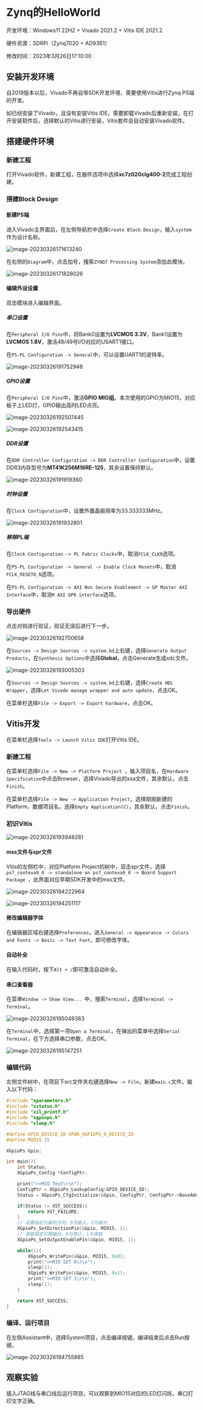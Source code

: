 # Zynq的HelloWorld

开发环境：Windows11 22H2 + Vivado 2021.2 + Vitis IDE 2021.2

硬件资源：SDRPi（Zynq7020 + AD9361）

修改时间：2023年3月26日17:10:00

## 安装开发环境

自2019版本以后，Vivado不再自带SDK开发环境，需要使用Vitis进行Zynq PS端的开发。

如已经安装了Vivado，且没有安装Vitis IDE，需要卸载Vivado后重新安装，在打开安装软件后，选择默认的Vitis进行安装，Vitis套件会自动安装Vivado软件。

## 搭建硬件环境

### 新建工程

打开Vivado软件，新建工程，在器件选项中选择**xc7z020clg400-2**完成工程创建。

### 搭建Block Design

#### 新建PS端

进入Vivado主界面后，在左侧导航栏中选择`Create Block Design`，输入`system`作为设计名称。

![image-20230326171613240](pic/image-20230326171613240.png)

在右侧的`Diagram`中，点击加号，搜索`ZYNQ7 Processing System`添加此模块。

![image-20230326171828026](pic/image-20230326171828026.png)

#### 编辑外设设置

双击模块进入编辑界面。

##### 串口设置

在`Peripheral I/O Pins`中，将Bank0设置为**LVCMOS 3.3V**，Bank1设置为**LVCMOS 1.8V**，激活48/49号I/O对应的USART1接口。

在`PS-PL Configuration -> General`中，可以设置UART1的波特率。

![image-20230326191752946](pic/image-20230326191752946.png)

##### GPIO设置

在`Peripheral I/O Pins`中，激活**GPIO MIO组**。本次使用的GPIO为MIO15，对应板子上LED灯，GPIO输出高时LED点亮。

![image-20230326192507445](pic/image-20230326192507445.png)

![image-20230326192543415](pic/image-20230326192543415.png)

##### DDR设置

在`DDR Controller Configuration -> DDR Controller Configuration`中，设置DDR3内存型号为**MT41K256M16RE-125**，其余设置保持默认。

![image-20230326191919360](pic/image-20230326191919360.png)

##### 时钟设置

在`Clock Configuration`中，设置外置晶振频率为33.333333MHz。

![image-20230326191932801](pic/image-20230326191932801.png)

##### 移除PL端

在`Clock Configuration -> PL Fabric Clocks`中，取消`FCLK_CLK0`选项。

在`PS-PL Configuration -> General -> Enable Clock Resets`中，取消`FCLK_RESET0_N`选项。

在`PS-PL Configuration -> AXI Non Secure Enablement -> GP Master AXI Interface`中，取消`M AXI GP0 interface`选项。

### 导出硬件

点击对钩进行验证，验证无误后进行下一步。

![image-20230326192700658](pic/image-20230326192700658.png)

在`Sources -> Design Sources -> system.bd`上右键，选择`Generate Output Products`，在`Synthesis Options`中选择**Global**，点击Generate生成xdc文件。

![image-20230326193005303](pic/image-20230326193005303.png)

在`Sources -> Design Sources -> system.bd`上右键，选择`Create HDL Wrapper`，选择`Let Vivado manage wrapper and auto update`，点击OK。

在菜单栏选择`File -> Export -> Export hardware`，点击OK。

## Vitis开发

在菜单栏选择`Tools -> Launch Vitis IDE`打开Vitis IDE。

### 新建工程

在菜单栏选择`File -> New -> Platform Project `，输入项目名，在`Hardware Specification`中点击Browser，选择Vivado导出的xsa文件，其余默认，点击`Finish`。

在菜单栏选择`File -> New -> Application Project`，选择刚刚新建的Platform，数据项目名，选择`Empty Application(C)`，其余默认，点击`Finish`。

### 初识Vitis

![image-20230326193948281](pic/image-20230326193948281.png)

#### mss文件与spr文件

Vitis的左侧栏中，对应Platform Project的树中，双击spr文件，选择`ps7_contexa9_0 -> standalone on ps7_contexa9_0 -> Board Support Package `，此界面对应早期SDK开发中的mss文件。

![image-20230326194222964](pic/image-20230326194222964.png)

![image-20230326194251117](pic/image-20230326194251117.png)

#### 修改编辑器字体

在编辑器区域右键选择`Preferences`，进入`General -> Appearance -> Colors and Fonts -> Basic -> Text Font`，即可修改字体。

#### 自动补全

在输入代码时，按下`Alt + /`即可激活自动补全。

#### 串口查看器

在菜单`Window -> Show View... `中，搜索`Terminal`，选择`Terminal -> Terminal`。

![image-20230326195049383](pic/image-20230326195049383.png)

在`Terminal`中，选择第一项`Open a Terminal`，在弹出的菜单中选择`Serial Terminal`，在下方选择串口参数，点击OK。

![image-20230326195147251](pic/image-20230326195147251.png)

### 编辑代码

左侧文件树中，在项目下src文件夹右键选择`New -> File`，新建`main.c`文件。输入以下代码：

```C
#include "xparameters.h"
#include "xstatus.h"
#include "xil_printf.h"
#include "xgpiops.h"
#include "sleep.h"

#define GPIO_DEVICE_ID XPAR_XGPIOPS_0_DEVICE_ID
#define MIO15 15

XGpioPs Gpio;

int main(){
	int Status;
	XGpioPs_Config *ConfigPtr;

	print(">>MIO Test\r\n");
	ConfigPtr = XGpioPs_LookupConfig(GPIO_DEVICE_ID);
	Status = XGpioPs_CfgInitialize(&Gpio, ConfigPtr, ConfigPtr->BaseAddr);

	if(Status != XST_SUCCESS){
		return XST_FAILURE;
	}
	// 设置指定引脚的方向，0为输入，1为输出
	XGpioPs_SetDirectionPin(&Gpio, MIO15, 1);
	// 使能指定引脚输出，0为禁止，1为使能
	XGpioPs_SetOutputEnablePin(&Gpio, MIO15, 1);

	while(1){
		XGpioPs_WritePin(&Gpio, MIO15, 0x0);
		print(">>MIO SET 0\r\n");
		sleep(1);
		XGpioPs_WritePin(&Gpio, MIO15, 0x1);
		print(">>MIO SET 1\r\n");
		sleep(1);
	}

	return XST_SUCCESS;
}

```

### 编译、运行项目

在左侧Assistant中，选择System项目，点击编译按键。编译结束后点击Run按键。

![image-20230326194755885](pic/image-20230326194755885.png)

## 观察实验

插入JTAG线与串口线后运行项目，可以观察到MIO15对应的LED灯闪烁，串口打印文字正确。